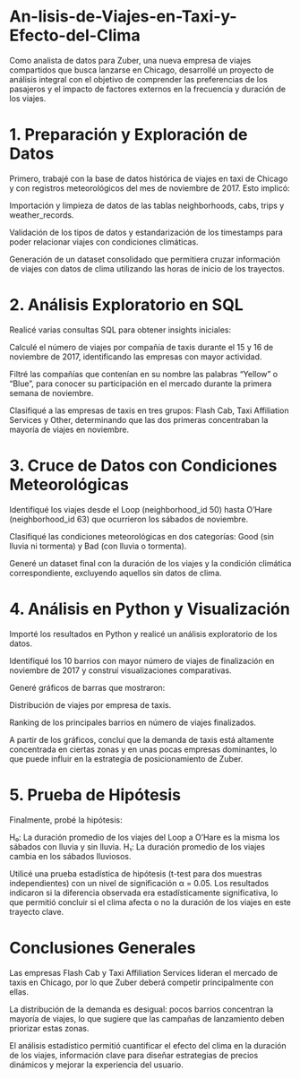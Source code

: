 # An-lisis-de-Viajes-en-Taxi-y-Efecto-del-Clima

Como analista de datos para Zuber, una nueva empresa de viajes compartidos que busca lanzarse en Chicago, desarrollé un proyecto de análisis integral con el objetivo de comprender las preferencias de los pasajeros y el impacto de factores externos en la frecuencia y duración de los viajes.

# 1. Preparación y Exploración de Datos

Primero, trabajé con la base de datos histórica de viajes en taxi de Chicago y con registros meteorológicos del mes de noviembre de 2017. Esto implicó:

Importación y limpieza de datos de las tablas neighborhoods, cabs, trips y weather_records.

Validación de los tipos de datos y estandarización de los timestamps para poder relacionar viajes con condiciones climáticas.

Generación de un dataset consolidado que permitiera cruzar información de viajes con datos de clima utilizando las horas de inicio de los trayectos.

# 2. Análisis Exploratorio en SQL

Realicé varias consultas SQL para obtener insights iniciales:

Calculé el número de viajes por compañía de taxis durante el 15 y 16 de noviembre de 2017, identificando las empresas con mayor actividad.

Filtré las compañías que contenían en su nombre las palabras “Yellow” o “Blue”, para conocer su participación en el mercado durante la primera semana de noviembre.

Clasifiqué a las empresas de taxis en tres grupos: Flash Cab, Taxi Affiliation Services y Other, determinando que las dos primeras concentraban la mayoría de viajes en noviembre.

# 3. Cruce de Datos con Condiciones Meteorológicas

Identifiqué los viajes desde el Loop (neighborhood_id 50) hasta O’Hare (neighborhood_id 63) que ocurrieron los sábados de noviembre.

Clasifiqué las condiciones meteorológicas en dos categorías: Good (sin lluvia ni tormenta) y Bad (con lluvia o tormenta).

Generé un dataset final con la duración de los viajes y la condición climática correspondiente, excluyendo aquellos sin datos de clima.

# 4. Análisis en Python y Visualización

Importé los resultados en Python y realicé un análisis exploratorio de los datos.

Identifiqué los 10 barrios con mayor número de viajes de finalización en noviembre de 2017 y construí visualizaciones comparativas.

Generé gráficos de barras que mostraron:

Distribución de viajes por empresa de taxis.

Ranking de los principales barrios en número de viajes finalizados.

A partir de los gráficos, concluí que la demanda de taxis está altamente concentrada en ciertas zonas y en unas pocas empresas dominantes, lo que puede influir en la estrategia de posicionamiento de Zuber.

# 5. Prueba de Hipótesis

Finalmente, probé la hipótesis:

H₀: La duración promedio de los viajes del Loop a O’Hare es la misma los sábados con lluvia y sin lluvia.
H₁: La duración promedio de los viajes cambia en los sábados lluviosos.

Utilicé una prueba estadística de hipótesis (t-test para dos muestras independientes) con un nivel de significación α = 0.05.
Los resultados indicaron si la diferencia observada era estadísticamente significativa, lo que permitió concluir si el clima afecta o no la duración de los viajes en este trayecto clave.

# Conclusiones Generales

Las empresas Flash Cab y Taxi Affiliation Services lideran el mercado de taxis en Chicago, por lo que Zuber deberá competir principalmente con ellas.

La distribución de la demanda es desigual: pocos barrios concentran la mayoría de viajes, lo que sugiere que las campañas de lanzamiento deben priorizar estas zonas.

El análisis estadístico permitió cuantificar el efecto del clima en la duración de los viajes, información clave para diseñar estrategias de precios dinámicos y mejorar la experiencia del usuario.